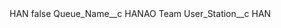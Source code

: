 <?xml version="1.0" encoding="UTF-8"?>
<CustomMetadata xmlns="http://soap.sforce.com/2006/04/metadata" xmlns:xsi="http://www.w3.org/2001/XMLSchema-instance" xmlns:xsd="http://www.w3.org/2001/XMLSchema">
    <label>HAN</label>
    <protected>false</protected>
    <values>
        <field>Queue_Name__c</field>
        <value xsi:type="xsd:string">HANAO Team</value>
    </values>
    <values>
        <field>User_Station__c</field>
        <value xsi:type="xsd:string">HAN</value>
    </values>
</CustomMetadata>
